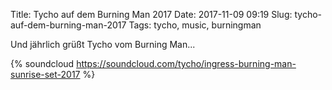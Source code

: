 Title: Tycho auf dem Burning Man 2017
Date: 2017-11-09 09:19
Slug: tycho-auf-dem-burning-man-2017
Tags: tycho, music, burningman

Und jährlich grüßt Tycho vom Burning Man...

{% soundcloud https://soundcloud.com/tycho/ingress-burning-man-sunrise-set-2017 %}
